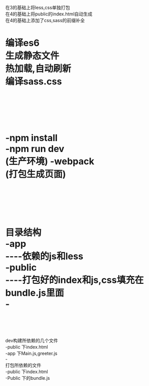 在3的基础上将less,css单独打包<br/>
在4的基础上将public的index.html自动生成<br/>
在4的基础上添加了css,sass的前缀补全

编译es6<br/>
生成静态文件<br/>
热加载,自动刷新<br/>
编译sass.css<br/>
<br/>
<br/>
<br/>
=================
-npm install<br/>
-npm run dev <br/>
(生产环境)
-webpack<br/>
(打包生成页面) <br/>
<br/>
<br/>
<br/>
==================
目录结构<br/>
-app<br/>
----依赖的js和less<br/>
-public<br/>
----打包好的index和js,css填充在bundle.js里面<br/>
-<br/>
<br/>
<br/>
==================
dev构建所依赖的几个文件<br/>
-public 下index.html<br/>
-app 下Main.js,greeter.js<br/>
-<br/>
打包所依赖的文件<br/>
-public 下index.html<br/>
-Public 下的bundle.js<br/>
